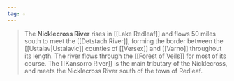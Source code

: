 ```yaml
---
tag: 💧
---
```

> The **Nicklecross River** rises in [[Lake Redleaf]] and flows 50 miles south to meet the [[Detstach River]], forming the border between the [[Ustalav|Ustalavic]] counties of [[Versex]] and [[Varno]] throughout its length. The river flows through the [[Forest of Veils]] for most of its course. The [[Kansorro River]] is the main tributary of the Nicklecross, and meets the Nicklecross River south of the town of Redleaf.








